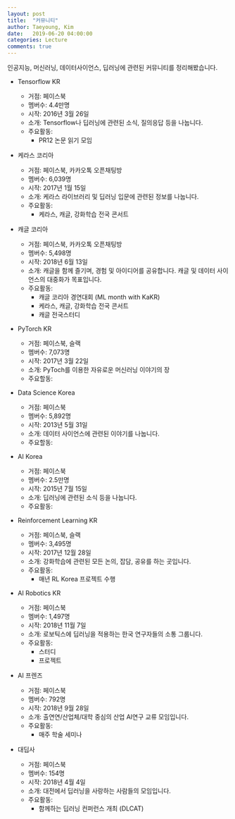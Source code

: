 ```yaml
---
layout: post
title:  "커뮤니티"
author: Taeyoung, Kim
date:   2019-06-20 04:00:00
categories: Lecture
comments: true
---
```

인공지능, 머신러닝, 데이터사이언스, 딥러닝에 관련된 커뮤니티를 정리해봤습니다.

* Tensorflow KR
    * 거점: 페이스북
    * 멤버수: 4.4만명 
    * 시작: 2016년 3월 26일
    * 소개: Tensorflow나 딥러닝에 관련된 소식, 질의응답 등을 나눕니다.
    * 주요활동:
        * PR12 논문 읽기 모임

* 케라스 코리아
    * 거점: 페이스북, 카카오톡 오픈채팅방
    * 멤버수: 6,039명
    * 시작: 2017년 1월 15일
    * 소개: 케라스 라이브러리 및 딥러닝 입문에 관련된 정보를 나눕니다.
    * 주요활동:
        * 케라스, 캐글, 강화학습 전국 콘서트

* 캐글 코리아
    * 거점: 페이스북, 카카오톡 오픈채팅방
    * 멤버수: 5,498명
    * 시작: 2018년 6월 13일
    * 소개: 캐글을 함께 즐기며, 경험 및 아이디어를 공유합니다. 캐글 및 데이터 사이언스의 대중화가 목표입니다.
    * 주요활동:
        * 캐글 코리아 경연대회  (ML month with KaKR)   
        * 케라스, 캐글, 강화학습 전국 콘서트
        * 캐글 전국스터디

* PyTorch KR
    * 거점: 페이스북, 슬랙
    * 멤버수: 7,073명
    * 시작: 2017년 3월 22일
    * 소개: PyToch를 이용한 자유로운 머신러닝 이야기의 장
    * 주요할동:

* Data Science Korea
    * 거점: 페이스북
    * 멤버수: 5,892명
    * 시작: 2013년 5월 31일
    * 소개: 데이터 사이언스에 관련된 이야기를 나눕니다.
    * 주요할동:

* AI Korea
    * 거점: 페이스북
    * 멤버수: 2.5만명
    * 시작: 2015년 7월 15일
    * 소개: 딥러닝에 관련된 소식 등을 나눕니다.
    * 주요활동:

* Reinforcement Learning KR
    * 거점: 페이스북, 슬랙
    * 멤버수: 3,495명
    * 시작: 2017년 12월 28일
    * 소개: 강화학습에 관련된 모든 논의, 잡담, 공유를 하는 곳입니다.
    * 주요활동:
        * 매년 RL Korea 프로젝트 수행

* AI Robotics KR
    * 거점: 페이스북
    * 멤버수: 1,497명
    * 시작: 2018년 11월 7일
    * 소개: 로보틱스에 딥러닝을 적용하는 한국 연구자들의 소통 그룹니다.
    * 주요활동:
        * 스터디
        * 프로젝트

* AI 프렌즈
    * 거점: 페이스북
    * 멤버수: 792명
    * 시작: 2018년 9월 28일
    * 소개: 출연연/산업체/대학 중심의 산업 AI연구 교류 모임입니다.
    * 주요활동:
        * 매주 학술 세미나 

* 대딥사
    * 거점: 페이스북
    * 멤버수: 154명
    * 시작: 2018년 4월 4일
    * 소개: 대전에서 딥러닝을 사랑하는 사람들의 모임입니다.
    * 주요활동:
        * 함께하는 딥러닝 컨퍼런스 개최 (DLCAT)